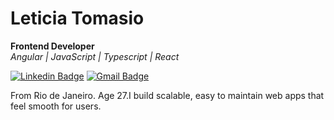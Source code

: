 # Leticia Tomasio
**Frontend Developer**\
*Angular | JavaScript | Typescript | React*

[![Linkedin Badge](https://img.shields.io/badge/-Leticia%20Tomasio-57aae8?style=flat-square&logo=Linkedin&logoColor=white&link=https://www.linkedin.com/in/leticiatomasio/)](https://www.linkedin.com/in/leticiatomasio/) 
[![Gmail Badge](https://img.shields.io/badge/-leticiatomasio@gmail.com-57aae8?style=flat-square&logo=Gmail&logoColor=white&link=mailto:leticiatomasio@gmail.com)](mailto:leticiatomasio@gmail.com)

From Rio de Janeiro. Age 27.I build scalable, easy to maintain web apps that feel smooth for users.
